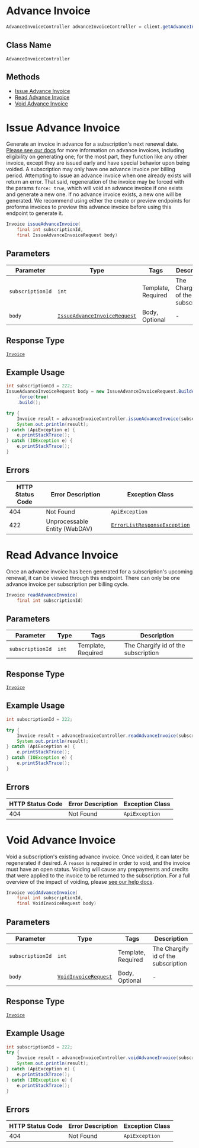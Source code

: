 # Advance Invoice

```java
AdvanceInvoiceController advanceInvoiceController = client.getAdvanceInvoiceController();
```

## Class Name

`AdvanceInvoiceController`

## Methods

* [Issue Advance Invoice](../../doc/controllers/advance-invoice.md#issue-advance-invoice)
* [Read Advance Invoice](../../doc/controllers/advance-invoice.md#read-advance-invoice)
* [Void Advance Invoice](../../doc/controllers/advance-invoice.md#void-advance-invoice)


# Issue Advance Invoice

Generate an invoice in advance for a subscription's next renewal date. [Please see our docs](https://maxio-chargify.zendesk.com/hc/en-us/articles/5404811062541-Issue-Invoice-In-Advance) for more information on advance invoices, including eligibility on generating one; for the most part, they function like any other invoice, except they are issued early and have special behavior upon being voided.
A subscription may only have one advance invoice per billing period. Attempting to issue an advance invoice when one already exists will return an error.
That said, regeneration of the invoice may be forced with the params `force: true`, which will void an advance invoice if one exists and generate a new one. If no advance invoice exists, a new one will be generated.
We recommend using either the create or preview endpoints for proforma invoices to preview this advance invoice before using this endpoint to generate it.

```java
Invoice issueAdvanceInvoice(
    final int subscriptionId,
    final IssueAdvanceInvoiceRequest body)
```

## Parameters

| Parameter | Type | Tags | Description |
|  --- | --- | --- | --- |
| `subscriptionId` | `int` | Template, Required | The Chargify id of the subscription |
| `body` | [`IssueAdvanceInvoiceRequest`](../../doc/models/issue-advance-invoice-request.md) | Body, Optional | - |

## Response Type

[`Invoice`](../../doc/models/invoice.md)

## Example Usage

```java
int subscriptionId = 222;
IssueAdvanceInvoiceRequest body = new IssueAdvanceInvoiceRequest.Builder()
    .force(true)
    .build();

try {
    Invoice result = advanceInvoiceController.issueAdvanceInvoice(subscriptionId, body);
    System.out.println(result);
} catch (ApiException e) {
    e.printStackTrace();
} catch (IOException e) {
    e.printStackTrace();
}
```

## Errors

| HTTP Status Code | Error Description | Exception Class |
|  --- | --- | --- |
| 404 | Not Found | `ApiException` |
| 422 | Unprocessable Entity (WebDAV) | [`ErrorListResponseException`](../../doc/models/error-list-response-exception.md) |


# Read Advance Invoice

Once an advance invoice has been generated for a subscription's upcoming renewal, it can be viewed through this endpoint. There can only be one advance invoice per subscription per billing cycle.

```java
Invoice readAdvanceInvoice(
    final int subscriptionId)
```

## Parameters

| Parameter | Type | Tags | Description |
|  --- | --- | --- | --- |
| `subscriptionId` | `int` | Template, Required | The Chargify id of the subscription |

## Response Type

[`Invoice`](../../doc/models/invoice.md)

## Example Usage

```java
int subscriptionId = 222;

try {
    Invoice result = advanceInvoiceController.readAdvanceInvoice(subscriptionId);
    System.out.println(result);
} catch (ApiException e) {
    e.printStackTrace();
} catch (IOException e) {
    e.printStackTrace();
}
```

## Errors

| HTTP Status Code | Error Description | Exception Class |
|  --- | --- | --- |
| 404 | Not Found | `ApiException` |


# Void Advance Invoice

Void a subscription's existing advance invoice. Once voided, it can later be regenerated if desired.
A `reason` is required in order to void, and the invoice must have an open status. Voiding will cause any prepayments and credits that were applied to the invoice to be returned to the subscription. For a full overview of the impact of voiding, please [see our help docs](../../doc/models/invoice.md).

```java
Invoice voidAdvanceInvoice(
    final int subscriptionId,
    final VoidInvoiceRequest body)
```

## Parameters

| Parameter | Type | Tags | Description |
|  --- | --- | --- | --- |
| `subscriptionId` | `int` | Template, Required | The Chargify id of the subscription |
| `body` | [`VoidInvoiceRequest`](../../doc/models/void-invoice-request.md) | Body, Optional | - |

## Response Type

[`Invoice`](../../doc/models/invoice.md)

## Example Usage

```java
int subscriptionId = 222;
try {
    Invoice result = advanceInvoiceController.voidAdvanceInvoice(subscriptionId, null);
    System.out.println(result);
} catch (ApiException e) {
    e.printStackTrace();
} catch (IOException e) {
    e.printStackTrace();
}
```

## Errors

| HTTP Status Code | Error Description | Exception Class |
|  --- | --- | --- |
| 404 | Not Found | `ApiException` |

